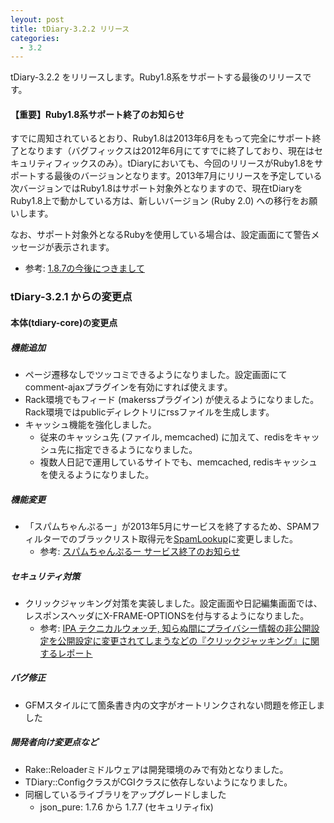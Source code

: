 ```yaml
---
leyout: post
title: tDiary-3.2.2 リリース
categories:
  - 3.2
---
```

tDiary-3.2.2 をリリースします。Ruby1.8系をサポートする最後のリリースです。

#### 【重要】Ruby1.8系サポート終了のお知らせ

すでに周知されているとおり、Ruby1.8は2013年6月をもって完全にサポート終了となります（バグフィックスは2012年6月にてすでに終了しており、現在はセキュリティフィックスのみ）。tDiaryにおいても、今回のリリースがRuby1.8をサポートする最後のバージョンとなります。2013年7月にリリースを予定している次バージョンではRuby1.8はサポート対象外となりますので、現在tDiaryをRuby1.8上で動かしている方は、新しいバージョン (Ruby 2.0) への移行をお願いします。

なお、サポート対象外となるRubyを使用している場合は、設定画面にて警告メッセージが表示されます。

* 参考: [1.8.7の今後につきまして](http://www.ruby-lang.org/ja/news/2011/10/07/plans-for-1-8-7/)

### tDiary-3.2.1 からの変更点

#### 本体(tdiary-core)の変更点

##### 機能追加

* ページ遷移なしでツッコミできるようになりました。設定画面にてcomment-ajaxプラグインを有効にすれば使えます。
* Rack環境でもフィード (makerssプラグイン) が使えるようになりました。Rack環境ではpublicディレクトリにrssファイルを生成します。
* キャッシュ機能を強化しました。
  * 従来のキャッシュ先 (ファイル, memcached) に加えて、redisをキャッシュ先に指定できるようになりました。
  * 複数人日記で運用しているサイトでも、memcached, redisキャッシュを使えるようになりました。

##### 機能変更

* 「スパムちゃんぷるー」が2013年5月にサービスを終了するため、SPAMフィルターでのブラックリスト取得元を[SpamLookup](http://bsb.spamlookup.net/)に変更しました。
  * 参考: [スパムちゃんぷるー サービス終了のお知らせ](http://blog.livedoor.jp/edge_labs/archives/1791613.html)

##### セキュリティ対策

* クリックジャッキング対策を実装しました。設定画面や日記編集画面では、レスポンスヘッダにX-FRAME-OPTIONSを付与するようになりました。
  * 参考: [IPA テクニカルウォッチ, 知らぬ間にプライバシー情報の非公開設定を公開設定に変更されてしまうなどの『クリックジャッキング』に関するレポート](http://www.ipa.go.jp/about/technicalwatch/20130326.html)

##### バグ修正

* GFMスタイルにて箇条書き内の文字がオートリンクされない問題を修正しました

##### 開発者向け変更点など

* Rake::Reloaderミドルウェアは開発環境のみで有効となりました。
* TDiary::ConfigクラスがCGIクラスに依存しないようになりました。
* 同梱しているライブラリをアップグレードしました
  * json_pure: 1.7.6 から 1.7.7 (セキュリティfix)

